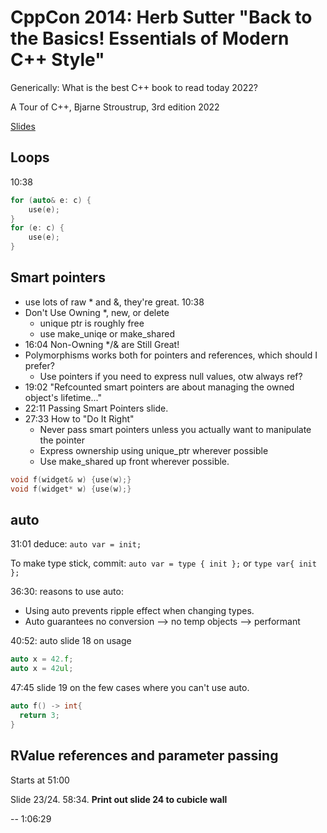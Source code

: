 # CppCon 2014: Herb Sutter "Back to the Basics! Essentials of Modern C++ Style"

Generically: What is the best C++ book to read today 2022?

A Tour of C++, Bjarne Stroustrup, 3rd edition 2022

[Slides](https://github.com/CppCon/CppCon2014/blob/master/Presentations/Back%20to%20the%20Basics!%20Essentials%20of%20Modern%20C%2B%2B%20Style/Back%20to%20the%20Basics!%20Essentials%20of%20Modern%20C%2B%2B%20Style%20-%20Herb%20Sutter%20-%20CppCon%202014.pdf)

## Loops

10:38

```c++
for (auto& e: c) {
    use(e);
}
for (e: c) {
    use(e);
}
```

## Smart pointers

- use lots of raw * and &, they're great. 10:38
- Don't Use Owning *, new, or delete
  - unique ptr is roughly free
  - use make_uniqe or make_shared
- 16:04 Non-Owning */& are Still Great!
- Polymorphisms works both for pointers and references, which should I prefer?
  - Use pointers if you need to express null values, otw always ref?
- 19:02 "Refcounted smart pointers are about managing the owned object's lifetime..."
- 22:11 Passing Smart Pointers slide.
- 27:33 How to "Do It Right"
  - Never pass smart pointers unless you actually want to manipulate the pointer
  - Express ownership using unique_ptr wherever possible
  - Use make_shared up front wherever possible.

```c++
void f(widget& w) {use(w);}
void f(widget* w) {use(w);}
```

## auto

31:01
deduce: `auto var = init;`

To make type stick, commit:
`auto var = type { init };`
or
`type var{ init };`

36:30: reasons to use auto:

- Using auto prevents ripple effect when changing types.
- Auto guarantees no conversion --> no temp objects --> performant

40:52: auto slide 18 on usage

```c++
auto x = 42.f;
auto x = 42ul;
```

47:45 slide 19 on the few cases where you can't use auto.

```c++
auto f() -> int{
  return 3;
}
```

## RValue references and parameter passing

Starts at 51:00

Slide 23/24. 58:34. **Print out slide 24 to cubicle wall**

-- 1:06:29
